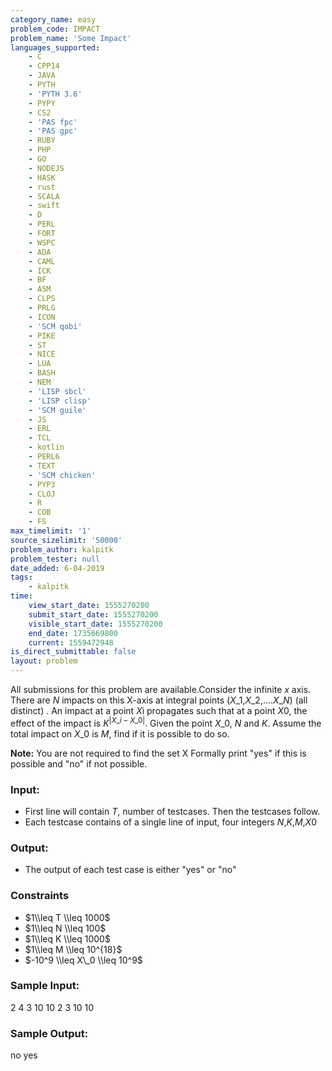 ```yaml
---
category_name: easy
problem_code: IMPACT
problem_name: 'Some Impact'
languages_supported:
    - C
    - CPP14
    - JAVA
    - PYTH
    - 'PYTH 3.6'
    - PYPY
    - CS2
    - 'PAS fpc'
    - 'PAS gpc'
    - RUBY
    - PHP
    - GO
    - NODEJS
    - HASK
    - rust
    - SCALA
    - swift
    - D
    - PERL
    - FORT
    - WSPC
    - ADA
    - CAML
    - ICK
    - BF
    - ASM
    - CLPS
    - PRLG
    - ICON
    - 'SCM qobi'
    - PIKE
    - ST
    - NICE
    - LUA
    - BASH
    - NEM
    - 'LISP sbcl'
    - 'LISP clisp'
    - 'SCM guile'
    - JS
    - ERL
    - TCL
    - kotlin
    - PERL6
    - TEXT
    - 'SCM chicken'
    - PYP3
    - CLOJ
    - R
    - COB
    - FS
max_timelimit: '1'
source_sizelimit: '50000'
problem_author: kalpitk
problem_tester: null
date_added: 6-04-2019
tags:
    - kalpitk
time:
    view_start_date: 1555270200
    submit_start_date: 1555270200
    visible_start_date: 1555270200
    end_date: 1735669800
    current: 1559472948
is_direct_submittable: false
layout: problem
---
```

All submissions for this problem are available.Consider the infinite $x$ axis. There are $N$ impacts on this X-axis at integral points ($X\_1$,$X\_2$,....$X\_N$) (all distinct) . An impact at a point $X$i propagates such that at a point $X$0, the effect of the impact is $K^{|X\_i - X\_0|}$. Given the point $X\_0$, $N$ and $K$. Assume the total impact on $X\_0$ is $M$, find if it is possible to do so.

**Note:** You are not required to find the set X
Formally print "yes" if this is possible and "no" if not possible.

### Input:

- First line will contain $T$, number of testcases. Then the testcases follow.
- Each testcase contains of a single line of input, four integers $N$,$K$,$M$,$X$0

### Output:

- The output of each test case is either "yes" or "no"

### Constraints 

- $1\\leq T \\leq 1000$
- $1\\leq N \\leq 100$
- $1\\leq K \\leq 1000$
- $1\\leq M \\leq 10^{18}$
- $-10^9 \\leq X\_0 \\leq 10^9$

### Sample Input:

 2
 4 3 10 10
 2 3 10 10
### Sample Output:

 no
 yes

